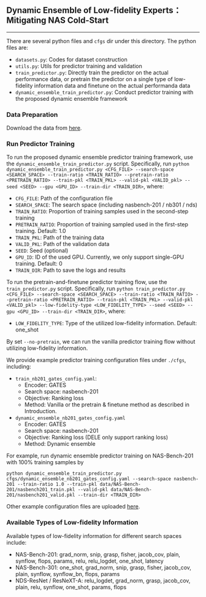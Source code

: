 ## Dynamic Ensemble of Low-fidelity Experts：Mitigating NAS Cold-Start
--------

There are several python files and `cfgs` dir under this directory. The python files are:

* `datasets.py`: Codes for dataset construction
* `utils.py`: Utils for predictor training and validation
* `train_predictor.py`: Directly train the predictor on the actual performance data, or pretrain the predictor on a single type of low-fidelity information data and finetune on the actual performanda data
* `dynamic_ensemble_train_predictor.py`: Conduct predictor training with the proposed dynamic ensemble framework

### Data Preparation
Download the data from [here](https://drive.google.com/drive/folders/1bdqGXNioj0xp_P6TmLiEHScP3aCj4iGl?usp=sharing).

### Run Predictor Training
To run the proposed dynamic ensemble predictor training framework, use the `dynamic_ensemble_train_predictor.py` script. Specifically, run `python dynamic_ensemble_train_predictor.py <CFG_FILE> --search-space <SEARCH_SPACE> --train-ratio <TRAIN_RATIO> --pretrain-ratio <PRETRAIN_RATIO> --train-pkl <TRAIN_PKL> --valid-pkl <VALID_pkl> --seed <SEED> --gpu <GPU_ID> --train-dir <TRAIN_DIR>`, where:

* `CFG_FILE`: Path of the configuration file
* `SEARCH_SPACE`: The search space (including nasbench-201 / nb301 / nds)
* `TRAIN_RATIO`: Proportion of training samples used in the second-step training
* `PRETRAIN_RATIO`: Proportion of training sampled used in the first-step training. Default: 1.0
* `TRAIN_PKL`: Path of the training data
* `VALID_PKL`: Path of the validation data
* `SEED`: Seed (optional)
* `GPU_ID`: ID of the used GPU. Currently, we only support single-GPU training. Default: 0
* `TRAIN_DIR`: Path to save the logs and results

To run the pretrain-and-finetune predictor training flow, use the `train_predictor.py` script. Specifically, run `python train_predictor.py <CFG_FILE> --search-space <SEARCH_SPACE> --train-ratio <TRAIN_RATIO> --pretrain-ratio <PRETRAIN_RATIO> --train-pkl <TRAIN_PKL> --valid-pkl <VALID_pkl> --low-fidelity-type <LOW_FIDELITY_TYPE> --seed <SEED> --gpu <GPU_ID> --train-dir <TRAIN_DIR>`, where:

* `LOW_FIDELITY_TYPE`: Type of the utilized low-fidelity information. Default: one_shot

By set `--no-pretrain`, we can run the vanilla predictor training flow without utilizing low-fidelity information. 

We provide example predictor training configuration files under `./cfgs`, including:

* `train_nb201_gates_config.yaml`:
  * Encoder: GATES
  * Search space: nasbench-201
  * Objective: Ranking loss
  * Method: Vanilla or the pretrain & finetune method as described in Introduction.
* `dynamic_ensemble_nb201_gates_config.yaml`
  * Encoder: GATES
  * Search space: nasbench-201
  * Objective: Ranking loss (DELE only support ranking loss)
  * Method: Dynamic ensemble
  
For example, run dynamic ensemble predictor training on NAS-Bench-201 with 100% training samples by

`python dynamic_ensemble_train_predictor.py cfgs/dynamic_ensemble_nb201_gates_config.yaml --search-space nasbench-201 --train-ratio 1.0 --train-pkl data/NAS-Bench-201/nasbench201_train.pkl --valid-pkl data/NAS-Bench-201/nasbench201_valid.pkl --train-dir <TRAIN_DIR>`

Other example configuration files are uploaded [here](https://drive.google.com/drive/folders/1DqH5M3ryv6ohONtgpy8ZSbeYpsHidXI1?usp=sharing).

### Available Types of Low-fidelity Information
Available types of low-fidelity information for different search spaces include:
- NAS-Bench-201: grad_norm, snip, grasp, fisher, jacob_cov, plain, synflow, flops, params, relu, relu_logdet, one_shot, latency
- NAS-Bench-301: one_shot, grad_norm, snip, grasp, fisher, jacob_cov, plain, synflow, synflow_bn, flops, params
- NDS-ResNet / ResNeXT-A: relu_logdet, grad_norm, grasp, jacob_cov, plain, relu, synflow, one_shot, params, flops
